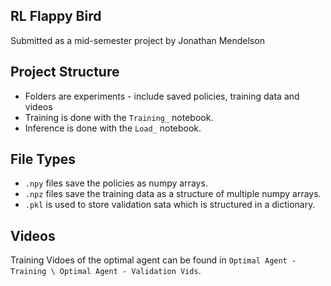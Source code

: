 ## RL Flappy Bird
Submitted as a mid-semester project by Jonathan Mendelson

## Project Structure
* Folders are experiments - include saved policies, training data and videos
* Training is done with the `Training_` notebook.
* Inference is done with the `Load_` notebook.

## File Types
* `.npy` files save the policies as numpy arrays.
* `.npz` files save the training data as a structure of multiple numpy arrays.
* `.pkl` is used to store validation sata which is structured in a dictionary.

## Videos
Training Vidoes of the optimal agent can be found in `Optimal Agent - Training \ Optimal Agent - Validation Vids`.
